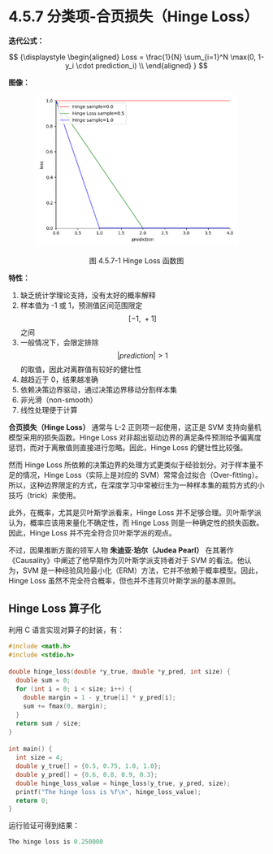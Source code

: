 
# 4.5.7 分类项-合页损失（Hinge Loss）

**迭代公式：**

$$
{\displaystyle 
 \begin{aligned}
   Loss = \frac{1}{N} \sum_{i=1}^N \max(0, 1-y_i \cdot prediction_i) \\
 \end{aligned}
}
$$

**图像：**

<center>
<figure>
   <img  
      width = "400" height = "300"
      src="../../Pictures/Hinge.png" alt="">
    <figcaption>
      <p>图 4.5.7-1 Hinge Loss 函数图</p>
   </figcaption>
</figure>
</center>

**特性：**

1. 缺乏统计学理论支持，没有太好的概率解释
2. 样本值为 -1 或 1，预测值区间范围限定 $$[ -1,\ +1]$$ 之间
3. 一般情况下，会限定排除 $$|prediction| > 1$$ 的取值，因此对离群值有较好的健壮性
4. 越趋近于 0，结果越准确
5. 依赖决策边界驱动，通过决策边界移动分割样本集
6. 非光滑（non-smooth）
7. 线性处理便于计算

**合页损失（Hinge Loss）** 通常与 L-2 正则项一起使用，这正是 SVM 支持向量机模型采用的损失函数。Hinge Loss 对非超出驱动边界的满足条件预测给予偏离度惩罚，而对于离散值则直接进行忽略。因此，Hinge Loss 的健壮性比较强。

然而 Hinge Loss 所依赖的决策边界的处理方式更类似于经验划分。对于样本量不足的情况，Hinge Loss（实际上是对应的 SVM）常常会过拟合（Over-fitting）。所以，这种边界限定的方式，在深度学习中常被衍生为一种样本集的裁剪方式的小技巧（trick）来使用。

此外，在概率，尤其是贝叶斯学派看来，Hinge Loss 并不足够合理。贝叶斯学派认为，概率应该用来量化不确定性，而 Hinge Loss 则是一种确定性的损失函数。因此，Hinge Loss 并不完全符合贝叶斯学派的观点。

不过，因果推断方面的领军人物 **朱迪亚·珀尔（Judea Pearl）** 在其著作《Causality》中阐述了他早期作为贝叶斯学派支持者对于 SVM 的看法。他认为，SVM 是一种经验风险最小化（ERM）方法，它并不依赖于概率模型。因此，Hinge Loss 虽然不完全符合概率，但也并不违背贝叶斯学派的基本原则。

## **Hinge Loss 算子化**

利用 C 语言实现对算子的封装，有：

```C
#include <math.h>
#include <stdio.h>

double hinge_loss(double *y_true, double *y_pred, int size) {
  double sum = 0;
  for (int i = 0; i < size; i++) {
    double margin = 1 - y_true[i] * y_pred[i];
    sum += fmax(0, margin);
  }
  return sum / size;
}

int main() {
  int size = 4;
  double y_true[] = {0.5, 0.75, 1.0, 1.0};
  double y_pred[] = {0.6, 0.8, 0.9, 0.3};
  double hinge_loss_value = hinge_loss(y_true, y_pred, size);
  printf("The hinge loss is %f\n", hinge_loss_value);
  return 0;
}
```

运行验证可得到结果：

```C
The hinge loss is 0.250000
```


[ref]: References_4.md